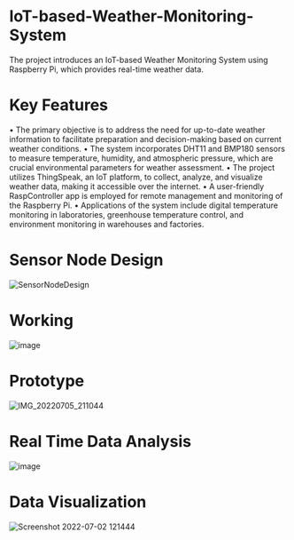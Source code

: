# IoT-based-Weather-Monitoring-System
The project introduces an IoT-based Weather Monitoring System using Raspberry Pi, which provides real-time weather data.

# Key Features
• The primary objective is to address the need for up-to-date weather information to facilitate preparation and decision-making based on current weather conditions.
• The system incorporates DHT11 and BMP180 sensors to measure temperature, humidity, and atmospheric pressure, which are crucial environmental parameters for weather assessment.
• The project utilizes ThingSpeak, an IoT platform, to collect, analyze, and visualize weather data, making it accessible over the internet.
• A user-friendly RaspController app is employed for remote management and monitoring of the Raspberry Pi.
• Applications of the system include digital temperature monitoring in laboratories, greenhouse temperature control, and environment monitoring in warehouses and factories.

# Sensor Node Design
![SensorNodeDesign](https://github.com/G0ku1729/IoT-based-Weather-Monitoring-System/assets/145249135/c2f4d0da-f32b-4c0d-959d-e42f3042bbe5)

# Working
![image](https://github.com/G0ku1729/IoT-based-Weather-Monitoring-System/assets/145249135/f0ca411c-8971-446a-9e18-4510431ff3fe)

# Prototype
![IMG_20220705_211044](https://github.com/G0ku1729/IoT-based-Weather-Monitoring-System/assets/145249135/65a0455c-ba0b-493e-b519-d30ca8b984a5)

# Real Time Data Analysis
![image](https://github.com/G0ku1729/IoT-based-Weather-Monitoring-System/assets/145249135/7fa6f943-b6ab-4610-978e-a08a4c5c791c)

# Data Visualization
![Screenshot 2022-07-02 121444](https://github.com/G0ku1729/IoT-based-Weather-Monitoring-System/assets/145249135/00029cd2-fe5a-4c2b-8360-b9b470699cb2)
